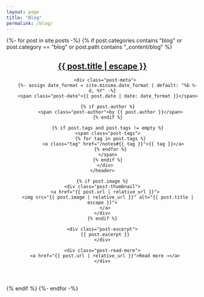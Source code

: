 ```yaml
---
layout: page
title: "Blog"
permalink: /blog/
---
```


<div class="blog-posts">
  {%- for post in site.posts -%}
  {% if post.categories contains "blog" or post.category == "blog" or post.path contains "_content/blog" %}
  <article class="post-item">
    <header class="post-header">
      <h2 class="post-title">
        <a class="post-link" href="{{ post.url | relative_url }}">{{ post.title | escape }}</a>
      </h2>
      
      <div class="post-meta">
        {%- assign date_format = site.minima.date_format | default: "%b %-d, %Y" -%}
        <span class="post-date">{{ post.date | date: date_format }}</span>
        
        {% if post.author %}
          <span class="post-author">by {{ post.author }}</span>
        {% endif %}
        
        {% if post.tags and post.tags != empty %}
        <span class="post-tags">
          {% for tag in post.tags %}
            <a class="tag" href="/notes#{{ tag }}">{{ tag }}</a>
          {% endfor %}
        </span>
        {% endif %}
      </div>
    </header>
    
    {% if post.image %}
    <div class="post-thumbnail">
      <a href="{{ post.url | relative_url }}">
        <img src="{{ post.image | relative_url }}" alt="{{ post.title | escape }}">
      </a>
    </div>
    {% endif %}
    
    <div class="post-excerpt">
      {{ post.excerpt }}
    </div>
    
    <div class="post-read-more">
      <a href="{{ post.url | relative_url }}">Read more →</a>
    </div>
  </article>
  {% endif %}
  {%- endfor -%}
</div>